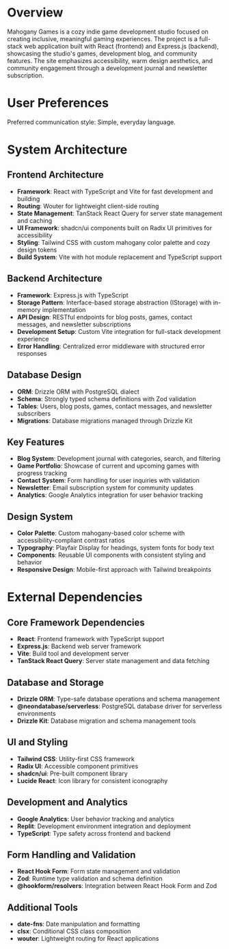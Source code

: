 # Overview

Mahogany Games is a cozy indie game development studio focused on creating inclusive, meaningful gaming experiences. The project is a full-stack web application built with React (frontend) and Express.js (backend), showcasing the studio's games, development blog, and community features. The site emphasizes accessibility, warm design aesthetics, and community engagement through a development journal and newsletter subscription.

# User Preferences

Preferred communication style: Simple, everyday language.

# System Architecture

## Frontend Architecture
- **Framework**: React with TypeScript and Vite for fast development and building
- **Routing**: Wouter for lightweight client-side routing
- **State Management**: TanStack React Query for server state management and caching
- **UI Framework**: shadcn/ui components built on Radix UI primitives for accessibility
- **Styling**: Tailwind CSS with custom mahogany color palette and cozy design tokens
- **Build System**: Vite with hot module replacement and TypeScript support

## Backend Architecture
- **Framework**: Express.js with TypeScript
- **Storage Pattern**: Interface-based storage abstraction (IStorage) with in-memory implementation
- **API Design**: RESTful endpoints for blog posts, games, contact messages, and newsletter subscriptions
- **Development Setup**: Custom Vite integration for full-stack development experience
- **Error Handling**: Centralized error middleware with structured error responses

## Database Design
- **ORM**: Drizzle ORM with PostgreSQL dialect
- **Schema**: Strongly typed schema definitions with Zod validation
- **Tables**: Users, blog posts, games, contact messages, and newsletter subscribers
- **Migrations**: Database migrations managed through Drizzle Kit

## Key Features
- **Blog System**: Development journal with categories, search, and filtering
- **Game Portfolio**: Showcase of current and upcoming games with progress tracking
- **Contact System**: Form handling for user inquiries with validation
- **Newsletter**: Email subscription system for community updates
- **Analytics**: Google Analytics integration for user behavior tracking

## Design System
- **Color Palette**: Custom mahogany-based color scheme with accessibility-compliant contrast ratios
- **Typography**: Playfair Display for headings, system fonts for body text
- **Components**: Reusable UI components with consistent styling and behavior
- **Responsive Design**: Mobile-first approach with Tailwind breakpoints

# External Dependencies

## Core Framework Dependencies
- **React**: Frontend framework with TypeScript support
- **Express.js**: Backend web server framework
- **Vite**: Build tool and development server
- **TanStack React Query**: Server state management and data fetching

## Database and Storage
- **Drizzle ORM**: Type-safe database operations and schema management
- **@neondatabase/serverless**: PostgreSQL database driver for serverless environments
- **Drizzle Kit**: Database migration and schema management tools

## UI and Styling
- **Tailwind CSS**: Utility-first CSS framework
- **Radix UI**: Accessible component primitives
- **shadcn/ui**: Pre-built component library
- **Lucide React**: Icon library for consistent iconography

## Development and Analytics
- **Google Analytics**: User behavior tracking and analytics
- **Replit**: Development environment integration and deployment
- **TypeScript**: Type safety across frontend and backend

## Form Handling and Validation
- **React Hook Form**: Form state management and validation
- **Zod**: Runtime type validation and schema definition
- **@hookform/resolvers**: Integration between React Hook Form and Zod

## Additional Tools
- **date-fns**: Date manipulation and formatting
- **clsx**: Conditional CSS class composition
- **wouter**: Lightweight routing for React applications